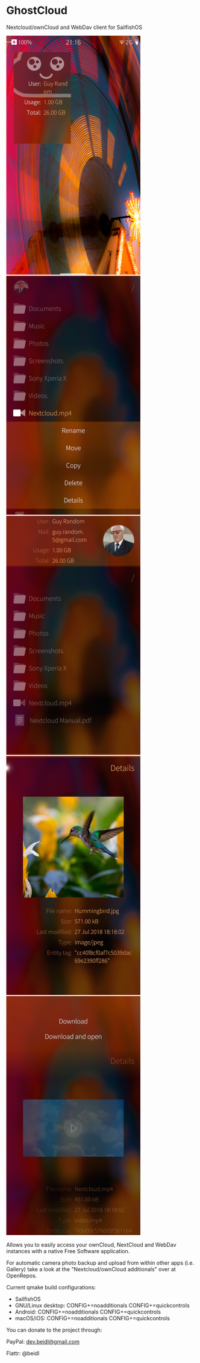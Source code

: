 # GhostCloud
Nextcloud/ownCloud and WebDav client for SailfishOS

![Login](/misc/readme/cover.png) ![File browser](/misc/readme/filebrowser.png) ![User info](/misc/readme/userinfo.png) ![File details](/misc/readme/filedetails.png) ![Media preview](/misc/readme/mediapreview.png)

Allows you to easily access your ownCloud, NextCloud and WebDav instances with a native Free Software application.

For automatic camera photo backup and upload from within other apps (i.e. Gallery) take a look at the "Nextcloud/ownCloud additionals" over at OpenRepos.

Current qmake build configurations:
- SailfishOS
- GNU/Linux desktop: CONFIG+=noadditionals CONFIG+=quickcontrols
- Android: CONFIG+=noadditionals CONFIG+=quickcontrols
- macOS/iOS: CONFIG+=noadditionals CONFIG+=quickcontrols


You can donate to the project through:

PayPal: dev.beidl@gmail.com

Flattr: @beidl
